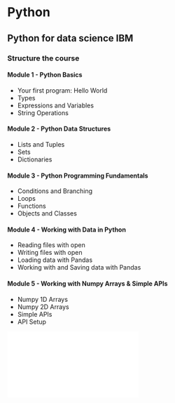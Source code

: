 # Python
## Python for data science IBM
### Structure the course

#### Module 1 - Python Basics
- Your first program: Hello World
- Types
- Expressions and Variables
- String Operations

#### Module 2 - Python Data Structures
- Lists and Tuples
- Sets
- Dictionaries

#### Module 3 - Python Programming Fundamentals

- Conditions and Branching
- Loops
- Functions
- Objects and Classes
#### Module 4 - Working with Data in Python

- Reading files with open
- Writing files with open
- Loading data with Pandas
- Working with and Saving data with Pandas

#### Module 5 - Working with Numpy Arrays & Simple APIs

- Numpy 1D Arrays
- Numpy 2D Arrays
- Simple APIs
- API Setup

![cheatsheet](cheatsheet.pdf)